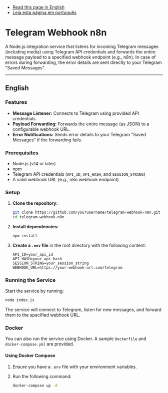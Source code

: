 - [Read this page in English](https://github.com/isaacgalmeida/telegram-webhook-n8n/blob/main/README.md)
- [Leia esta página em português](https://github.com/isaacgalmeida/telegram-webhook-n8n/blob/main/README-PT.md)

# Telegram Webhook n8n

A Node.js integration service that listens for incoming Telegram messages (including media) using Telegram API credentials and forwards the entire message payload to a specified webhook endpoint (e.g., n8n). In case of errors during forwarding, the error details are sent directly to your Telegram "Saved Messages".

---

## English

### Features

- **Message Listener:** Connects to Telegram using provided API credentials.
- **Payload Forwarding:** Forwards the entire message (as JSON) to a configurable webhook URL.
- **Error Notifications:** Sends error details to your Telegram "Saved Messages" if the forwarding fails.

### Prerequisites

- Node.js (v14 or later)
- npm
- Telegram API credentials (`API_ID`, `API_HASH`, and `SESSION_STRING`)
- A valid webhook URL (e.g., n8n webhook endpoint)

### Setup

1. **Clone the repository:**

   ```bash
   git clone https://github.com/yourusername/telegram-webhook-n8n.git
   cd telegram-webhook-n8n
   ```

2. **Install dependencies:**

   ```bash
   npm install
   ```

3. **Create a `.env` file** in the root directory with the following content:

   ```env
   API_ID=your_api_id
   API_HASH=your_api_hash
   SESSION_STRING=your_session_string
   WEBHOOK_URL=https://your-webhook-url.com/telegram
   ```

### Running the Service

Start the service by running:

```bash
node index.js
```

The service will connect to Telegram, listen for new messages, and forward them to the specified webhook URL.

### Docker

You can also run the service using Docker. A sample `Dockerfile` and `docker-compose.yml` are provided.

#### Using Docker Compose

1. Ensure you have a `.env` file with your environment variables.
2. Run the following command:

   ```bash
   docker-compose up -d
   ```